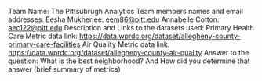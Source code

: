 Team Name: The Pittsubrugh Analytics 
Team members names and email addresses: 
  Eesha Mukherjee: eem86@pitt.edu
  Annabelle Cotton: aec122@pitt.edu
Description and Links to the datasets used:
  Primary Health Care Metric data link: https://data.wprdc.org/dataset/allegheny-county-primary-care-facilities
  Air Quality Metric data link: https://data.wprdc.org/dataset/allegheny-county-air-quality
Answer to the question: What is the best neighborhood? And How did you determine that answer (brief summary of metrics)
